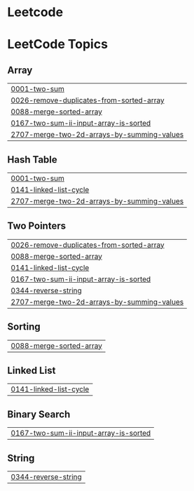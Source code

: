 # Leetcode
<!---LeetCode Topics Start-->
# LeetCode Topics
## Array
|  |
| ------- |
| [0001-two-sum](https://github.com/Akhil-30/Leetcode/tree/master/0001-two-sum) |
| [0026-remove-duplicates-from-sorted-array](https://github.com/Akhil-30/Leetcode/tree/master/0026-remove-duplicates-from-sorted-array) |
| [0088-merge-sorted-array](https://github.com/Akhil-30/Leetcode/tree/master/0088-merge-sorted-array) |
| [0167-two-sum-ii-input-array-is-sorted](https://github.com/Akhil-30/Leetcode/tree/master/0167-two-sum-ii-input-array-is-sorted) |
| [2707-merge-two-2d-arrays-by-summing-values](https://github.com/Akhil-30/Leetcode/tree/master/2707-merge-two-2d-arrays-by-summing-values) |
## Hash Table
|  |
| ------- |
| [0001-two-sum](https://github.com/Akhil-30/Leetcode/tree/master/0001-two-sum) |
| [0141-linked-list-cycle](https://github.com/Akhil-30/Leetcode/tree/master/0141-linked-list-cycle) |
| [2707-merge-two-2d-arrays-by-summing-values](https://github.com/Akhil-30/Leetcode/tree/master/2707-merge-two-2d-arrays-by-summing-values) |
## Two Pointers
|  |
| ------- |
| [0026-remove-duplicates-from-sorted-array](https://github.com/Akhil-30/Leetcode/tree/master/0026-remove-duplicates-from-sorted-array) |
| [0088-merge-sorted-array](https://github.com/Akhil-30/Leetcode/tree/master/0088-merge-sorted-array) |
| [0141-linked-list-cycle](https://github.com/Akhil-30/Leetcode/tree/master/0141-linked-list-cycle) |
| [0167-two-sum-ii-input-array-is-sorted](https://github.com/Akhil-30/Leetcode/tree/master/0167-two-sum-ii-input-array-is-sorted) |
| [0344-reverse-string](https://github.com/Akhil-30/Leetcode/tree/master/0344-reverse-string) |
| [2707-merge-two-2d-arrays-by-summing-values](https://github.com/Akhil-30/Leetcode/tree/master/2707-merge-two-2d-arrays-by-summing-values) |
## Sorting
|  |
| ------- |
| [0088-merge-sorted-array](https://github.com/Akhil-30/Leetcode/tree/master/0088-merge-sorted-array) |
## Linked List
|  |
| ------- |
| [0141-linked-list-cycle](https://github.com/Akhil-30/Leetcode/tree/master/0141-linked-list-cycle) |
## Binary Search
|  |
| ------- |
| [0167-two-sum-ii-input-array-is-sorted](https://github.com/Akhil-30/Leetcode/tree/master/0167-two-sum-ii-input-array-is-sorted) |
## String
|  |
| ------- |
| [0344-reverse-string](https://github.com/Akhil-30/Leetcode/tree/master/0344-reverse-string) |
<!---LeetCode Topics End-->